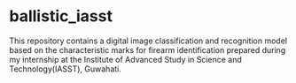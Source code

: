 # ballistic_iasst
This repository contains a digital image classification and recognition model based on the characteristic marks for firearm identification prepared during my internship at the Institute of Advanced Study in Science and Technology(IASST), Guwahati.
